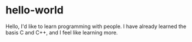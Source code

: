 # hello-world
Hello, I'd like to learn programming with people.
I have already learned the basis C and C++, and I feel like learning more.
